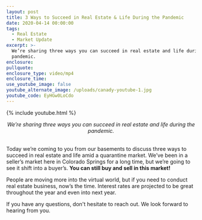 ```yaml
---
layout: post
title: 3 Ways to Succeed in Real Estate & Life During the Pandemic
date: 2020-04-14 00:00:00
tags:
  - Real Estate
  - Market Update
excerpt: >-
  We’re sharing three ways you can succeed in real estate and life during the
  pandemic.
enclosure:
pullquote:
enclosure_type: video/mp4
enclosure_time:
use_youtube_image: false
youtube_alternate_image: /uploads/canady-youtube-1.jpg
youtube_code: EyHGw0LoCdo
---
```


{% include youtube.html %}

<center><em>We’re sharing three ways you can succeed in real estate and life during the pandemic.</em></center>

<br>Today we’re coming to you from our basements to discuss three ways to succeed in real estate and life amid a quarantine market. We’ve been in a seller’s market here in Colorado Springs for a long time, but we’re going to see it shift into a buyer’s. **You can still buy and sell in this market\!**

People are moving more into the virtual world, but if you need to conduct real estate business, now’s the time. Interest rates are projected to be great throughout the year and even into next year.

If you have any questions, don't hesitate to reach out. We look forward to hearing from you.
